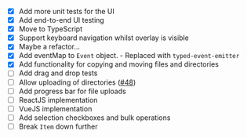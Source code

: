 - [x] Add more unit tests for the UI
- [x] Add end-to-end UI testing
- [x] Move to TypeScript
- [x] Support keyboard navigation whilst overlay is visible
- [x] Maybe a refactor...
- [x] Add eventMap to `Event` object. - Replaced with `typed-event-emitter`
- [x] Add functionality for copying and moving files and directories
- [ ] Add drag and drop tests
- [ ] Allow uploading of directories ([#48](https://github.com/dom111/webdav-js/issues/48))
- [ ] Add progress bar for file uploads
- [ ] ReactJS implementation
- [ ] VueJS implementation
- [ ] Add selection checkboxes and bulk operations
- [ ] Break `Item` down further
